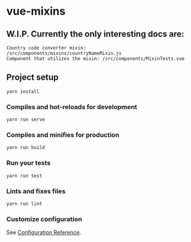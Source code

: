 # vue-mixins

## W.I.P. Currently the only interesting docs are:
```
Country code converter mixin: /src/components/mixins/countryNameMixin.js
Component that utilizes the mixin: /src/components/MixinTests.vue
```

## Project setup
```
yarn install
```

### Compiles and hot-reloads for development
```
yarn run serve
```

### Compiles and minifies for production
```
yarn run build
```

### Run your tests
```
yarn run test
```

### Lints and fixes files
```
yarn run lint
```

### Customize configuration
See [Configuration Reference](https://cli.vuejs.org/config/).
